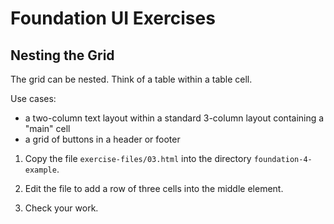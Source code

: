 # Foundation UI Exercises

## Nesting the Grid

The grid can be nested.
Think of a table within a table cell.


Use cases:

- a two-column text layout within a standard 3-column layout
  containing a "main" cell
- a grid of buttons in a header or footer

1. Copy the file `exercise-files/03.html` into the directory `foundation-4-example`.

1. Edit the file to add a row of three cells into the middle element.

1. Check your work.
